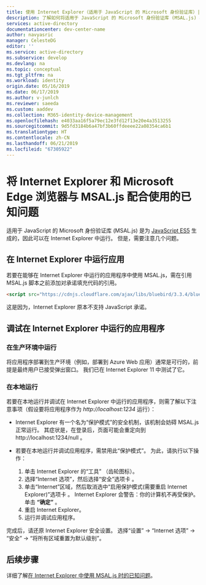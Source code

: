 ```yaml
---
title: 使用 Internet Explorer（适用于 JavaScript 的 Microsoft 身份验证库）| Azure
description: 了解如何将适用于 JavaScript 的 Microsoft 身份验证库 (MSAL.js) 与 Internet Explorer 浏览器配合使用。
services: active-directory
documentationcenter: dev-center-name
author: navyasric
manager: CelesteDG
editor: ''
ms.service: active-directory
ms.subservice: develop
ms.devlang: na
ms.topic: conceptual
ms.tgt_pltfrm: na
ms.workload: identity
origin.date: 05/16/2019
ms.date: 06/17/2019
ms.author: v-junlch
ms.reviewer: saeeda
ms.custom: aaddev
ms.collection: M365-identity-device-management
ms.openlocfilehash: e4033aa16f5a79ec12e3fd12f13e20e4a3513255
ms.sourcegitcommit: 9d5fd3184b6a47bf3b60ffdeeee22a08354ca6b1
ms.translationtype: HT
ms.contentlocale: zh-CN
ms.lasthandoff: 06/21/2019
ms.locfileid: "67305922"
---
```

# <a name="known-issues-on-internet-explorer-and-microsoft-edge-browsers-with-msaljs"></a>将 Internet Explorer 和 Microsoft Edge 浏览器与 MSAL.js 配合使用的已知问题

适用于 JavaScript 的 Microsoft 身份验证库 (MSAL.js) 是为 [JavaScript ES5](https://fr.wikipedia.org/wiki/ECMAScript#ECMAScript_Edition_5_.28ES5.29) 生成的，因此可以在 Internet Explorer 中运行。 但是，需要注意几个问题。

## <a name="run-an-app-in-internet-explorer"></a>在 Internet Explorer 中运行应用
若要在能够在 Internet Explorer 中运行的应用程序中使用 MSAL.js，需在引用 MSAL.js 脚本之前添加对承诺填充代码的引用。

```html
<script src="https://cdnjs.cloudflare.com/ajax/libs/bluebird/3.3.4/bluebird.min.js" class="pre"></script>
```

这是因为，Internet Explorer 原本不支持 JavaScript 承诺。

## <a name="debugging-an-application-running-in-internet-explorer"></a>调试在 Internet Explorer 中运行的应用程序

### <a name="running-in-production"></a>在生产环境中运行
将应用程序部署到生产环境（例如，部署到 Azure Web 应用）通常是可行的，前提是最终用户已接受弹出窗口。 我们已在 Internet Explorer 11 中测试了它。

### <a name="running-locally"></a>在本地运行
若要在本地运行并调试在 Internet Explorer 中运行的应用程序，则需了解以下注意事项（假设要将应用程序作为 *http://localhost:1234* 运行）：

- Internet Explorer 有一个名为“保护模式”的安全机制，该机制会妨碍 MSAL.js 正常运行。 其症状是，在登录后，页面可能会重定向到 http://localhost:1234/null 。

- 若要在本地运行并调试应用程序，需禁用此“保护模式”。 为此，请执行以下操作：

    1. 单击 Internet Explorer 的“工具”  （齿轮图标）。
    1. 选择“Internet 选项”，然后选择“安全”选项卡  。 
    1. 单击“Internet”区域，然后取消选中“启用保护模式(需要重启 Internet Explorer)”选项卡  。  Internet Explorer 会警告：你的计算机不再受保护。 单击 **“确定”** 。
    1. 重启 Internet Explorer。
    1. 运行并调试应用程序。

完成后，请还原 Internet Explorer 安全设置。  选择“设置”   -> “Internet 选项”   -> “安全”   ->   “将所有区域重置为默认级别”。

## <a name="next-steps"></a>后续步骤
详细了解[在 Internet Explorer 中使用 MSAL.js 时的已知问题](msal-js-use-ie-browser.md)。

